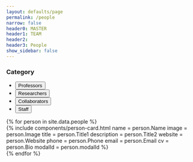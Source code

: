 ```yaml
---
layout: defaults/page
permalink: /people
narrow: false
header0: MASTER
header1: TEAM
header2:
header3: People
show_sidebar: false
---
```

<div class="container mt-5">
  <div class="row">
    <div class="col-12 col-lg-3">
      <div class="people-selector">
        <h3 class="text-center">Category</h3>
        <ul>
          <li>
            <button type="button" id="professors" class="btn btn-light" onclick="chooseCategory(this, 'Professors')">
              Professors
            </button>
          </li>
          <li>
            <button type="button" id="researchers" class="btn btn-light" onclick="chooseCategory(this, 'Researchers')">
              Researchers
            </button>
          </li>
          <li>
            <button type="button" id="collaborators" class="btn btn-light" onclick="chooseCategory(this, 'Collaborators')">
              Collaborators
            </button>
          </li>
          <li>
            <button type="button" id="staff" class="btn btn-light" onclick="chooseCategory(this, 'Staff')">
              Staff
            </button>
          </li>
        </ul>
      </div>
    </div>
    <div class="col-12 col-lg-9">
      <div class="row">
        {% for person in site.data.people %}
          <div class="person {{ person.Category }} col-sm-4">
            {% include components/person-card.html
              name = person.Name
              image = person.Image
              title = person.Title1
              description = person.Title2
              website = person.Website
              phone = person.Phone
              email = person.Email
              cv = person.Bio
              modalId = person.modalId
            %}
          </div>
        {% endfor %}
      </div>
    </div>
  </div>
</div>

<script>
  window.onload = function() {
    let btn = document.getElementById('professors');
    this.chooseCategory(btn, 'Professors');
  }

  function chooseCategory(elem, category) {
    let btns = document.getElementsByClassName('selected');
    for (const btn of btns) {
      btn.classList.remove('selected');
    }
    elem.classList.add('selected');

    let persons = document.getElementsByClassName('person');
    for (const person of persons) {
      person.classList.add('d-none');
    }

    let chosen_ones = document.getElementsByClassName(category);
    for (const person of chosen_ones) {
      person.classList.remove('d-none');
    }
  }
</script>
